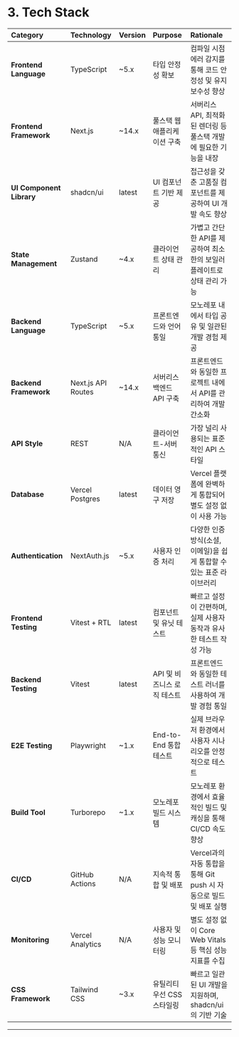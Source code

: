 # 3. Tech Stack

| Category | Technology | Version | Purpose | Rationale |
| :--- | :--- | :--- | :--- | :--- |
| **Frontend Language** | TypeScript | ~5.x | 타입 안정성 확보 | 컴파일 시점 에러 감지를 통해 코드 안정성 및 유지보수성 향상 |
| **Frontend Framework** | Next.js | ~14.x | 풀스택 웹 애플리케이션 구축 | 서버리스 API, 최적화된 렌더링 등 풀스택 개발에 필요한 기능을 내장 |
| **UI Component Library** | shadcn/ui | latest | UI 컴포넌트 기반 제공 | 접근성을 갖춘 고품질 컴포넌트를 제공하여 UI 개발 속도 향상 |
| **State Management** | Zustand | ~4.x | 클라이언트 상태 관리 | 가볍고 간단한 API를 제공하여 최소한의 보일러플레이트로 상태 관리 가능 |
| **Backend Language**| TypeScript | ~5.x | 프론트엔드와 언어 통일 | 모노레포 내에서 타입 공유 및 일관된 개발 경험 제공 |
| **Backend Framework**| Next.js API Routes | ~14.x | 서버리스 백엔드 API 구축 | 프론트엔드와 동일한 프로젝트 내에서 API를 관리하여 개발 간소화 |
| **API Style** | REST | N/A | 클라이언트-서버 통신 | 가장 널리 사용되는 표준적인 API 스타일 |
| **Database** | Vercel Postgres | latest | 데이터 영구 저장 | Vercel 플랫폼에 완벽하게 통합되어 별도 설정 없이 사용 가능 |
| **Authentication** | NextAuth.js | ~5.x | 사용자 인증 처리 | 다양한 인증 방식(소셜, 이메일)을 쉽게 통합할 수 있는 표준 라이브러리 |
| **Frontend Testing**| Vitest + RTL | latest | 컴포넌트 및 유닛 테스트 | 빠르고 설정이 간편하며, 실제 사용자 동작과 유사한 테스트 작성 가능 |
| **Backend Testing**| Vitest | latest | API 및 비즈니스 로직 테스트 | 프론트엔드와 동일한 테스트 러너를 사용하여 개발 경험 통일 |
| **E2E Testing** | Playwright | ~1.x | End-to-End 통합 테스트 | 실제 브라우저 환경에서 사용자 시나리오를 안정적으로 테스트 |
| **Build Tool** | Turborepo | ~1.x | 모노레포 빌드 시스템 | 모노레포 환경에서 효율적인 빌드 및 캐싱을 통해 CI/CD 속도 향상 |
| **CI/CD** | GitHub Actions | N/A | 지속적 통합 및 배포 | Vercel과의 자동 통합을 통해 Git push 시 자동으로 빌드 및 배포 실행 |
| **Monitoring** | Vercel Analytics | N/A | 사용자 및 성능 모니터링 | 별도 설정 없이 Core Web Vitals 등 핵심 성능 지표를 수집 |
| **CSS Framework** | Tailwind CSS | ~3.x | 유틸리티 우선 CSS 스타일링 | 빠르고 일관된 UI 개발을 지원하며, shadcn/ui의 기반 기술 |

---

